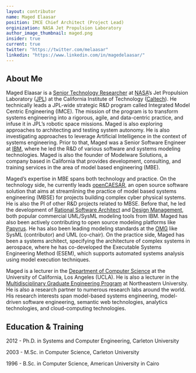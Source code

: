 ```yaml
---
layout: contributor
name: Maged Elaasar
position: IMCE Chief Architect (Project Lead)
orginization: NASA Jet Propulsion Laboratory
author_image_thumbnail: maged.png
insider: true
current: true
twitter: "https://twitter.com/melaasar"
linkedin: "https://www.linkedin.com/in/magedelaasar/"
---
```


## About Me

Maged Elaasar is a [Senior Technology Researcher](https://scienceandtechnology.jpl.nasa.gov/maged-elaasar) at [NASA](https://www.nasa.gov/)’s Jet Propulsion Laboratory ([JPL](https://www.jpl.nasa.gov/)) at the California Institute of Technology ([Caltech](https://www.caltech.edu/)). He technically leads a JPL-wide strategic R&D program called Integrated Model Centric Engineering (IMCE). The mission of the program is to transform systems engineering into a rigorous, agile, and data-centric practice, and infuse it in JPL’s robotic space missions. Maged is also exploring approaches to architecting and testing system autonomy. He is also investigating approaches to leverage Artificial Intelligence in the context of systems engineering. Prior to that, Maged was a Senior Software Engineer at [IBM](https://www.ibm.com), where he led the R&D of various software and systems modeling technologies. Maged is also the founder of Modelware Solutions, a company based in California that provides development, consulting, and training services in the area of model based engineering (MBE).

Maged’s expertise in MBE spans both technology and practice. On the technology side, he currently leads [openCAESAR](https://www.opencaesar.io/), an open source software solution that aims at streamlining the practice of model based systems engineering (MBSE) for projects building complex cyber physical systems. He is also the PI of other R&D projects related to MBSE. Before that, he led the development of [Rational Software Architect](https://en.wikipedia.org/wiki/Rational_Software_Architect) and [Design Management](https://jazz.net/products/design-management/), both popular commercial UML/SysML modeling tools from IBM. Maged has also been actively contributing to open source modeling platforms like [Papyrus](https://www.eclipse.org/papyrus/). He has also been leading modeling standards at the [OMG](https://omg.org/) like SysML (contributor) and UML (co-chair). On the practice side, Maged has been a systems architect, specifying the architecture of complex systems in aerospace, where he has co-developed the Executable Systems Engineering Method (ESEM), which supports automated systems analysis using model execution techniques.

Maged is a lecturer in the [Department of Computer Science](https://www.cs.ucla.edu/lecturers/) at the University of California, Los Angeles (UCLA). He is also a lecturer in the [Multidisciplinary Graduate Engineering Program](https://coe.northeastern.edu/people/elaasar-maged/) at Northeastern University. He is also a research partner to numerous research labs around the world. His research interests span model-based systems engineering, model-driven software engineering, semantic web technologies, analytics technologies, and cloud-computing technologies. 

## Education & Training

2012 - Ph.D. in Systems and Computer Engineering, Carleton University

2003 - M.Sc. in Computer Science, Carleton University

1996 - B.Sc. in Computer Science, American University in Cairo